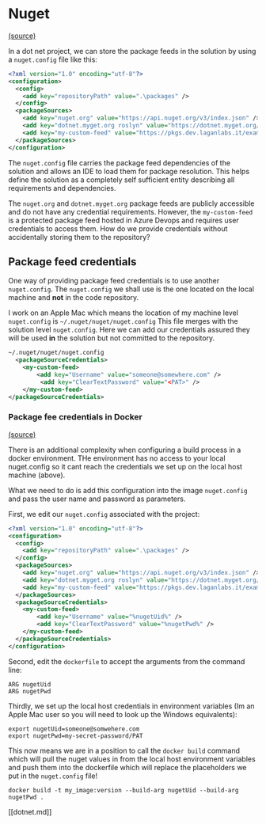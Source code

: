 # Nuget 

[(source)](https://docs.microsoft.com/en-us/nuget/reference/nuget-config-file#packagesourcecredentials)

In a dot net project, we can store the package feeds in the solution by using a `nuget.config` file like this:

```xml
<?xml version="1.0" encoding="utf-8"?>
<configuration>
  <config>
    <add key="repositoryPath" value=".\packages" />
  </config>
  <packageSources>
    <add key="nuget.org" value="https://api.nuget.org/v3/index.json" />
    <add key="dotnet.myget.org roslyn" value="https://dotnet.myget.org/F/roslyn/api/v3/index.json" />
    <add key="my-custom-feed" value="https://pkgs.dev.laganlabs.it/examples/_packaging/my-custom-feed/nuget/v3/index.json" />
  </packageSources>
</configuration>
```

The `nuget.config` file carries the package feed dependencies of the solution and allows an IDE to load them for package resolution.  This helps define the solution as a completely self sufficient entity describing all requirements and dependencies.

The `nuget.org` and `dotnet.myget.org` package feeds are publicly accessible and do not have any credential requirements.  However, the `my-custom-feed` is a protected package feed hosted in Azure Devops and requires user credentials to access them.  How do we provide credentials without accidentally storing them to the repository?

## Package feed credentials 

One way of providing package feed credentials is to use another `nuget.config`.  The `nuget.config` we shall use is the one located on the local machine and **not** in the code repository.

I work on an Apple Mac which means the location of my machine level `nuget.config` is `~/.nuget/nuget/nuget.config`  This file merges with the solution level `nuget.config`.  Here we can add our credentials 
assured they will be used **in** the solution but not committed to the repository.

```xml
~/.nuget/nuget/nuget.config
  <packageSourceCredentials>
    <my-custom-feed>
        <add key="Username" value="someone@somewhere.com" />
         <add key="ClearTextPassword" value="<PAT>" />
    </my-custom-feed>
</packageSourceCredentials>
```

### Package fee credentials in Docker 

[(source)](https://github.com/dotnet/dotnet-docker/blob/master/documentation/scenarios/nuget-credentials.md)

There is an additional complexity when configuring a build process in a docker environment.  THe environment has no access to your local nuget.config so it cant reach the credentials we set up on the local host machine (above).

What we need to do is add this configuration into the image `nuget.config` and pass the user name and password as parameters.

First, we edit our `nuget.config` associated with the project:

```xml
<?xml version="1.0" encoding="utf-8"?>
<configuration>
  <config>
    <add key="repositoryPath" value=".\packages" />
  </config>
  <packageSources>
    <add key="nuget.org" value="https://api.nuget.org/v3/index.json" />
    <add key="dotnet.myget.org roslyn" value="https://dotnet.myget.org/F/roslyn/api/v3/index.json" />
    <add key="my-custom-feed" value="https://pkgs.dev.laganlabs.it/examples/_packaging/my-custom-feed/nuget/v3/index.json" />
  </packageSources>
  <packageSourceCredentials>
    <my-custom-feed>
        <add key="Username" value="%nugetUid%" />
        <add key="ClearTextPassword" value="%nugetPwd%" />
    </my-custom-feed>
  </packageSourceCredentials>
</configuration>
```
Second, edit the `dockerfile` to accept the arguments from the command line:

```
ARG nugetUid
ARG nugetPwd
```

Thirdly, we set up the local host credentials in environment variables (Im an Apple Mac user so you will need to look up the Windows equivalents):

```
export nugetUid=someone@somwehere.com
export nugetPwd=my-secret-password/PAT
```

This now means we are in a position to call the `docker build` command which will pull the nuget values in from the local host environment variables and push them into the dockerfile which will replace the placeholders we put in the `nuget.config` file!

`docker build -t my_image:version --build-arg nugetUid --build-arg nugetPwd .`



[[dotnet.md]]
